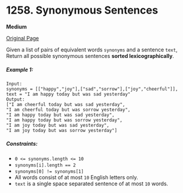# 1258. Synonymous Sentences

**Medium**

[Original Page](https://leetcode.com/problems/synonymous-sentences/)

Given a list of pairs of equivalent words `synonyms` and a sentence `text`, Return all possible synonymous sentences __sorted lexicographically__.

##### Example 1:
```
Input:
synonyms = [["happy","joy"],["sad","sorrow"],["joy","cheerful"]],
text = "I am happy today but was sad yesterday"
Output:
["I am cheerful today but was sad yesterday",
​​​​​​​"I am cheerful today but was sorrow yesterday",
"I am happy today but was sad yesterday",
"I am happy today but was sorrow yesterday",
"I am joy today but was sad yesterday",
"I am joy today but was sorrow yesterday"]
```

##### Constraints:
- `0 <= synonyms.length <= 10`
- `synonyms[i].length == 2`
- `synonyms[0] != synonyms[1]`
- All words consist of at most `10` English letters only.
- `text` is a single space separated sentence of at most `10` words.
